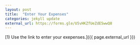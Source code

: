 ```yaml
---
layout: post
title:  "Enter Your Expenses"
categories: jekyll update
external_url: https://forms.gle/U5vHKZfUeZdE5wwQ8
---
```


[1) Use the link to enter your exepenses.]({{ page.external_url }})


